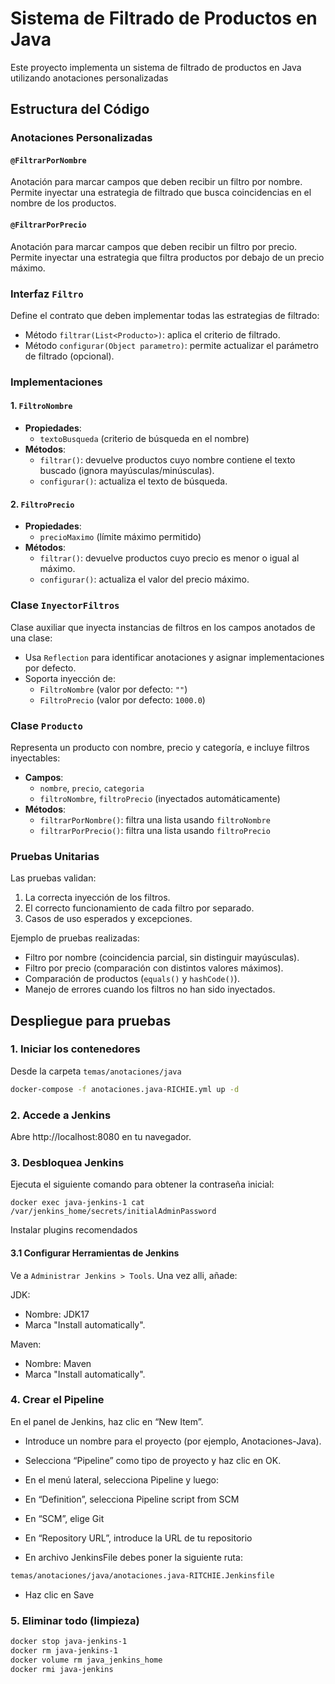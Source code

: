 # Sistema de Filtrado de Productos en Java

Este proyecto implementa un sistema de filtrado de productos en Java utilizando anotaciones personalizadas

## Estructura del Código

### Anotaciones Personalizadas

#### `@FiltrarPorNombre`
Anotación para marcar campos que deben recibir un filtro por nombre. Permite inyectar una estrategia de filtrado que busca coincidencias en el nombre de los productos.

#### `@FiltrarPorPrecio`
Anotación para marcar campos que deben recibir un filtro por precio. Permite inyectar una estrategia que filtra productos por debajo de un precio máximo.

### Interfaz `Filtro`

Define el contrato que deben implementar todas las estrategias de filtrado:
- Método `filtrar(List<Producto>)`: aplica el criterio de filtrado.
- Método `configurar(Object parametro)`: permite actualizar el parámetro de filtrado (opcional).

### Implementaciones

#### 1. `FiltroNombre`
- **Propiedades**:
  - `textoBusqueda` (criterio de búsqueda en el nombre)
- **Métodos**:
  - `filtrar()`: devuelve productos cuyo nombre contiene el texto buscado (ignora mayúsculas/minúsculas).
  - `configurar()`: actualiza el texto de búsqueda.

#### 2. `FiltroPrecio`
- **Propiedades**:
  - `precioMaximo` (límite máximo permitido)
- **Métodos**:
  - `filtrar()`: devuelve productos cuyo precio es menor o igual al máximo.
  - `configurar()`: actualiza el valor del precio máximo.

### Clase `InyectorFiltros`

Clase auxiliar que inyecta instancias de filtros en los campos anotados de una clase:
- Usa `Reflection` para identificar anotaciones y asignar implementaciones por defecto.
- Soporta inyección de:
  - `FiltroNombre` (valor por defecto: `""`)
  - `FiltroPrecio` (valor por defecto: `1000.0`)

### Clase `Producto`

Representa un producto con nombre, precio y categoría, e incluye filtros inyectables:
- **Campos**:
  - `nombre`, `precio`, `categoria`
  - `filtroNombre`, `filtroPrecio` (inyectados automáticamente)
- **Métodos**:
  - `filtrarPorNombre()`: filtra una lista usando `filtroNombre`
  - `filtrarPorPrecio()`: filtra una lista usando `filtroPrecio`

### Pruebas Unitarias

Las pruebas validan:
1. La correcta inyección de los filtros.
2. El correcto funcionamiento de cada filtro por separado.
3. Casos de uso esperados y excepciones.

Ejemplo de pruebas realizadas:
- Filtro por nombre (coincidencia parcial, sin distinguir mayúsculas).
- Filtro por precio (comparación con distintos valores máximos).
- Comparación de productos (`equals()` y `hashCode()`).
- Manejo de errores cuando los filtros no han sido inyectados.

## Despliegue para pruebas

### 1. Iniciar los contenedores

Desde la carpeta `temas/anotaciones/java`

```bash
docker-compose -f anotaciones.java-RICHIE.yml up -d
```

### 2. Accede a Jenkins
Abre http://localhost:8080 en tu navegador.

### 3. Desbloquea Jenkins
Ejecuta el siguiente comando para obtener la contraseña inicial:

```
docker exec java-jenkins-1 cat /var/jenkins_home/secrets/initialAdminPassword
```

Instalar plugins recomendados

#### 3.1 Configurar Herramientas de Jenkins

Ve a `Administrar Jenkins > Tools`. Una vez alli, añade:

JDK:
- Nombre: JDK17
- Marca  "Install automatically".

Maven:
- Nombre: Maven
- Marca  "Install automatically".

### 4. Crear el Pipeline
En el panel de Jenkins, haz clic en “New Item”.

- Introduce un nombre para el proyecto (por ejemplo, Anotaciones-Java).

- Selecciona “Pipeline” como tipo de proyecto y haz clic en OK.

- En el menú lateral, selecciona Pipeline y luego:

- En “Definition”, selecciona Pipeline script from SCM

- En “SCM”, elige Git

- En “Repository URL”, introduce la URL de tu repositorio

- En archivo JenkinsFile debes poner la siguiente ruta:
```bash
temas/anotaciones/java/anotaciones.java-RITCHIE.Jenkinsfile
```

- Haz clic en Save

### 5. Eliminar todo (limpieza)
```bash
docker stop java-jenkins-1
docker rm java-jenkins-1
docker volume rm java_jenkins_home
docker rmi java-jenkins
```

